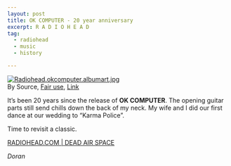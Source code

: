```yaml
---
layout: post
title: OK COMPUTER - 20 year anniversary
excerpt: R A D I O H E A D
tag:
  - radiohead
  - music
  - history

---
```


<p><a href="https://en.wikipedia.org/wiki/File:Radiohead.okcomputer.albumart.jpg#/media/File:Radiohead.okcomputer.albumart.jpg"><img src="https://upload.wikimedia.org/wikipedia/en/a/a1/Radiohead.okcomputer.albumart.jpg" alt="Radiohead.okcomputer.albumart.jpg"></a><br>By Source, <a href="//en.wikipedia.org/wiki/File:Radiohead.okcomputer.albumart.jpg" title="Fair use of copyrighted material in the context of OK Computer">Fair use</a>, <a href="https://en.wikipedia.org/w/index.php?curid=797825">Link</a></p>

It’s been 20 years since the release of **OK COMPUTER**. The opening guitar parts still send chills down the back of my neck. My wife and I did our first dance at our wedding to “Karma Police”.

Time to revisit a classic.

[RADIOHEAD.COM | DEAD AIR SPACE](http://www.radiohead.com/deadairspace)

*Doran*
